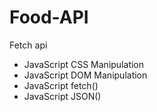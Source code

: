 # Food-API
Fetch api
* JavaScript CSS Manipulation
* JavaScript DOM Manipulation
* JavaScript fetch()
* JavaScript JSON()
